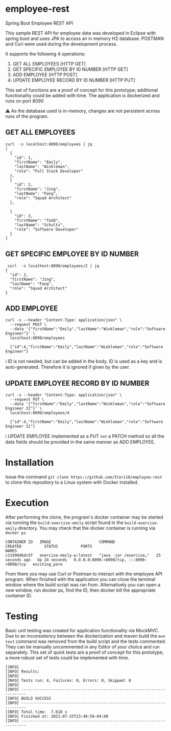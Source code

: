 # employee-rest
 Spring Boot Employee REST API
 
 This sample REST API for employee data was developed in Eclipse with spring boot and uses JPA to access an in memory H2 database. POSTMAN and Curl were 
 used during the development process.
 
 It supports the following 4 operations:
 1. GET ALL EMPLOYEES [HTTP GET]
 2. GET SPECIFIC EMPLOYEE BY ID NUMBER [HTTP GET]
 3. ADD EMPLOYEE [HTTP POST]
 4. UPDATE EMPLOYEE RECORD BY ID NUMBER [HTTP PUT]

This set of functions are a proof of concept for this prototype; additional functionality could be added with time.
The application is dockerized and runs on port 8090

⚠️ As the database used is in-memory, changes are not persistent across runs of the program.
 
## GET ALL EMPLOYEES

```
curl  -s localhost:8090/employees | jq
[
  {
    "id": 1,
    "firstName": "Emily",
    "lastName": "Winkleman",
    "role": "Full Stack Developer"
  },
  {
    "id": 2,
    "firstName": "Jing",
    "lastName": "Fang",
    "role": "Squad Architect"
  },
  
  {
    "id": 3,
    "firstName": "Todd",
    "lastName": "Schultz",
    "role": "Software Developer"
  }
]
```

## GET SPECIFIC EMPLOYEE BY ID NUMBER
```
 curl  -s localhost:8090/employees/2 | jq
{
  "id": 2,
  "firstName": "Jing",
  "lastName": "Fang",
  "role": "Squad Architect"
}

```

## ADD EMPLOYEE
```
curl -s --header "Content-Type: application/json" \
  --request POST \
  --data '{"firstName":"Emily","lastName":"Winkleman","role":"Software Engineer"}' \
  localhost:8090/employees
  
  {"id":4,"firstName":"Emily","lastName":"Winkleman","role":"Software Engineer"}
```
ℹ️ ID is not needed, but can be added in the body. ID is used as a key and is auto-generated.
Therefore it is ignored if given by the user.  

## UPDATE EMPLOYEE RECORD BY ID NUMBER
```
curl -s --header "Content-Type: application/json" \
  --request PUT \
  --data '{"firstName":"Emily","lastName":"Winkleman","role":"Software Engineer II"}' \
  localhost:8090/employees/4
  
  {"id":4,"firstName":"Emily","lastName":"Winkleman","role":"Software Engineer II"}
```
ℹ️ UPDATE EMPLOYEE implemented as a PUT `not` a PATCH method so all the data fields should be provided in the same 
manner as ADD EMPLOYEE. 

# Installation

Issue the command `git clone https://github.com/Itari10/employee-rest` to clone this repository to a Linux system with Docker installed. 

# Execution
After performing the clone, the program's docker container may be started via running the `build-exercise-emily` script found in the 
`build-exercise-emily` directory. You may check that the docker container is running via `docker ps`

```
CONTAINER ID   IMAGE                     COMMAND                  CREATED          STATUS          PORTS                                       NAMES
c21998d6dc5f   exercise-emily-w:latest   "java -jar /exercise…"   25 seconds ago   Up 24 seconds   0.0.0.0:8090->8090/tcp, :::8090->8090/tcp   exciting_pare
```

From there you may use Curl or Postman to interact with the employee API program. When finished with the application you can close the terminal window where the build script was ran from.  Alternatively you can open a new window, run docker ps, find the ID, then docker kill the appropriate container ID.

# Testing

Basic unit testing was created for application functionality via MockMVC. Due to an inconsistency between the dockerization and maven build the `mvn test` command was removed from the build script and the tests commented. They can be manually uncommented in any Editor of your choice and run separately. This set of quick tests are a proof of concept for this prototype; a more robust set of tests could be implemented with time.

```
[INFO] 
[INFO] Results:
[INFO] 
[INFO] Tests run: 4, Failures: 0, Errors: 0, Skipped: 0
[INFO] 
[INFO] ------------------------------------------------------------------------
[INFO] BUILD SUCCESS
[INFO] ------------------------------------------------------------------------
[INFO] Total time:  7.610 s
[INFO] Finished at: 2021-07-25T23:48:58-04:00
[INFO] ------------------------------------------------------------------------

```

